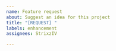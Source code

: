 ```yaml
---
name: Feature request
about: Suggest an idea for this project
title: "[REQUEST] "
labels: enhancement
assignees: StrixzIV

---
```



